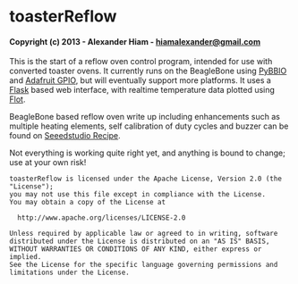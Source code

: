 # toasterReflow
#### Copyright (c) 2013 - Alexander Hiam - <hiamalexander@gmail.com>

This is the start of a reflow oven control program, intended for use with
converted toaster ovens. It currently runs on the BeagleBone using 
[PyBBIO](https://github.com/alexanderhiam/PyBBIO) and [Adafruit GPIO](https://github.com/adafruit/Adafruit_Python_GPIO), but will eventually 
support more platforms. It uses a [Flask](http://flask.pocoo.org/)
based web interface, with realtime temperature data plotted using 
[Flot](http://www.flotcharts.org/).

BeagleBone based reflow oven write up including enhancements such as multiple heating elements,
self calibration of duty cycles and buzzer can be found on [Seeedstudio Recipe](http://www.seeedstudio.com/recipe/1096-beagleflow-beaglebone-green-reflow-oven.html).

Not everything is working quite right yet, and anything is bound to change;
use at your own risk!


    toasterReflow is licensed under the Apache License, Version 2.0 (the "License");
    you may not use this file except in compliance with the License.
    You may obtain a copy of the License at

      http://www.apache.org/licenses/LICENSE-2.0

    Unless required by applicable law or agreed to in writing, software
    distributed under the License is distributed on an "AS IS" BASIS,
    WITHOUT WARRANTIES OR CONDITIONS OF ANY KIND, either express or implied.
    See the License for the specific language governing permissions and
    limitations under the License.
